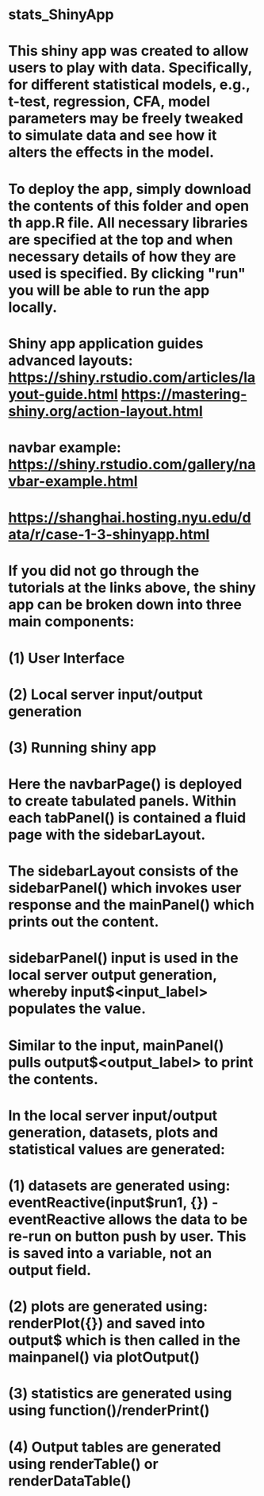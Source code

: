 # stats_ShinyApp
#
# This shiny app was created to allow users to play with data. Specifically, for different statistical models, e.g., t-test, regression, CFA, model parameters may be freely tweaked to simulate data and see how it alters the effects in the model. 

# To deploy the app, simply download the contents of this folder and open th app.R file. All necessary libraries are specified at the top and when necessary details of how they are used is specified. By clicking "run" you will be able to run the app locally.

# Shiny app application guides advanced layouts: https://shiny.rstudio.com/articles/layout-guide.html https://mastering-shiny.org/action-layout.html
# navbar example: https://shiny.rstudio.com/gallery/navbar-example.html
#   https://shanghai.hosting.nyu.edu/data/r/case-1-3-shinyapp.html

# If you did not go through the tutorials at the links above, the shiny app can be broken down into three main components: 
#       (1) User Interface
#       (2) Local server input/output generation
#       (3) Running shiny app
# Here the navbarPage() is deployed to create tabulated panels. Within each tabPanel() is contained a fluid page with the sidebarLayout. 
#   The sidebarLayout consists of the sidebarPanel() which invokes user response and the mainPanel() which prints out the content.
#   sidebarPanel() input is used in the local server output generation, whereby input$<input_label> populates the value.
#   Similar to the input, mainPanel() pulls output$<output_label> to print the contents.

# In the local server input/output generation, datasets, plots and statistical values are generated:
#       (1) datasets are generated using: eventReactive(input$run1, {}) - eventReactive allows the data to be re-run on button push by user. This is saved into a variable, not an output field.
#       (2) plots are generated using: renderPlot({}) and saved into output$<variable name> which is then called in the mainpanel() via plotOutput(<name>)
#       (3) statistics are generated using using function()/renderPrint()
#       (4) Output tables are generated using renderTable() or renderDataTable() 
